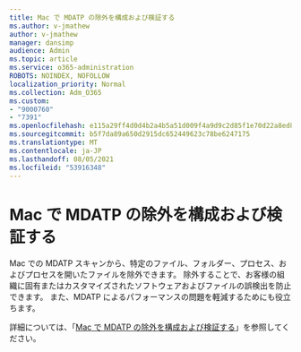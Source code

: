 ```yaml
---
title: Mac で MDATP の除外を構成および検証する
ms.author: v-jmathew
author: v-jmathew
manager: dansimp
audience: Admin
ms.topic: article
ms.service: o365-administration
ROBOTS: NOINDEX, NOFOLLOW
localization_priority: Normal
ms.collection: Adm_O365
ms.custom:
- "9000760"
- "7391"
ms.openlocfilehash: e115a29ff4d0d4b2a4b5a51d009f4a9d9c2d85f1e70d22a8ed804ce40ca7b4ee
ms.sourcegitcommit: b5f7da89a650d2915dc652449623c78be6247175
ms.translationtype: MT
ms.contentlocale: ja-JP
ms.lasthandoff: 08/05/2021
ms.locfileid: "53916348"
---
```

# <a name="configure-and-validate-exclusions-for-mdatp-on-a-mac"></a>Mac で MDATP の除外を構成および検証する

Mac での MDATP スキャンから、特定のファイル、フォルダー、プロセス、およびプロセスを開いたファイルを除外できます。 除外することで、お客様の組織に固有またはカスタマイズされたソフトウェアおよびファイルの誤検出を防止できます。 また、MDATP によるパフォーマンスの問題を軽減するためにも役立ちます。

詳細については、「[Mac で MDATP の除外を構成および検証する](https://go.microsoft.com/fwlink/?linkid=2144616)」を参照してください。
